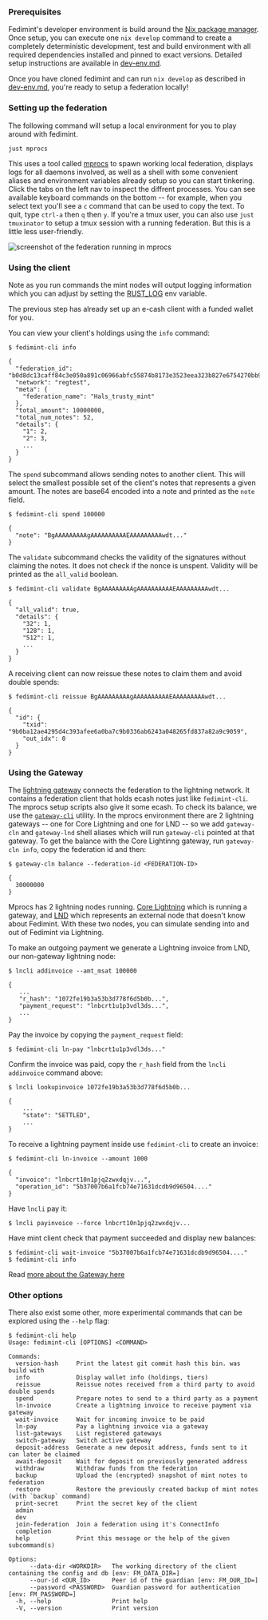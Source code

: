 ### Prerequisites

Fedimint's developer environment is build around the [Nix package manager](https://nixos.org). Once setup, you can execute one `nix develop` command to create a completely deterministic development, test and build environment with all required dependencies installed and pinned to exact versions. Detailed setup instructions are available in [dev-env.md](./dev-env.md).

Once you have cloned fedimint and can run `nix develop` as described in [dev-env.md](./dev-env.md), you're ready to setup a federation locally!

### Setting up the federation

The following command will setup a local environment for you to play around with fedimint.

```shell
just mprocs
```

This uses a tool called [mprocs](https://github.com/pvolok/mprocs) to spawn working local federation, displays logs for all daemons involved, as well as a shell with some convenient aliases and environment variables already setup so you can start tinkering. Click the tabs on the left nav to inspect the diffrent processes. You can see available keyboard commands on the bottom -- for example, when you select text you'll see a `c` command that can be used to copy the text. To quit, type `ctrl-a` then `q` then `y`. If you're a tmux user, you can also use `just tmuxinator` to setup a tmux session with a running federation. But this is a little less user-friendly.

![screenshot of the federation running in mprocs](mprocs.png)

### Using the client

Note as you run commands the mint nodes will output logging information which you can adjust by setting the [RUST_LOG](https://docs.rs/env_logger/latest/env_logger/) env variable.

The previous step has already set up an e-cash client with a funded wallet for you.

You can view your client's holdings using the `info` command:

```shell
$ fedimint-cli info

{
  "federation_id": "b0d8dc13caff84c3e050a891c06966abfc55874b8173e3523eea323b827e6754270bb975b8693081b903a319c2d33591",
  "network": "regtest",
  "meta": {
    "federation_name": "Hals_trusty_mint"
  },
  "total_amount": 10000000,
  "total_num_notes": 52,
  "details": {
    "1": 2,
    "2": 3,
    ...
  }
}
```

The `spend` subcommand allows sending notes to another client. This will select the smallest possible set of the client's notes that represents a given amount.
The notes are base64 encoded into a note and printed as the `note` field.

```shell
$ fedimint-cli spend 100000

{
  "note": "BgAAAAAAAAAgAAAAAAAAAAEAAAAAAAAAwdt..."
}
```

The `validate` subcommand checks the validity of the signatures without claiming the notes. It does not check if the nonce is unspent. Validity will be printed as the `all_valid` boolean.

```shell
$ fedimint-cli validate BgAAAAAAAAAgAAAAAAAAAAEAAAAAAAAAwdt...

{
  "all_valid": true,
  "details": {
    "32": 1,
    "128": 1,
    "512": 1,
    ...
  }
}
```

A receiving client can now reissue these notes to claim them and avoid double spends:

```shell
$ fedimint-cli reissue BgAAAAAAAAAgAAAAAAAAAAEAAAAAAAAAwdt...

{
  "id": {
    "txid": "9b0ba12ae4295d4c393afee6a0ba7c9b0336ab6243a048265fd837a82a9c9059",
    "out_idx": 0
  }
}
```

### Using the Gateway

The [lightning gateway](../gateway/ln-gateway) connects the federation to the lightning network. It contains a federation client that holds ecash notes just like `fedimint-cli`. The mprocs setup scripts also give it some ecash. To check its balance, we use the [`gateway-cli`](../gateway/cli) utility. In the mprocs environment there are 2 lightning gateways -- one for Core Lightning and one for LND -- so we add `gateway-cln` and `gateway-lnd` shell aliases which will run `gateway-cli` pointed at that gateway. To get the balance with the Core Lightinng gateway, run `gateway-cln info`, copy the federation id and then:

```shell
$ gateway-cln balance --federation-id <FEDERATION-ID>

{
  30000000
}
```

Mprocs has 2 lightning nodes running. [Core Lightning](https://github.com/ElementsProject/lightning) which is running a gateway, and [LND](https://github.com/lightningnetwork/lnd) which represents an external node that doesn't know about Fedimint. With these two nodes, you can simulate sending into and out of Fedimint via Lightning.

To make an outgoing payment we generate a Lightning invoice from LND, our non-gateway lightning node:

```shell
$ lncli addinvoice --amt_msat 100000

{
   ...
   "r_hash": "1072fe19b3a53b3d778f6d5b0b...",
   "payment_request": "lnbcrt1u1p3vdl3ds...",
   ...
}
```

Pay the invoice by copying the `payment_request` field:

```shell
$ fedimint-cli ln-pay "lnbcrt1u1p3vdl3ds..."
```

Confirm the invoice was paid, copy the `r_hash` field from the `lncli addinvoice` command above:

```shell
$ lncli lookupinvoice 1072fe19b3a53b3d778f6d5b0b...

{
    ...
    "state": "SETTLED",
    ...
}
```

To receive a lightning payment inside use `fedimint-cli` to create an invoice:
```shell
$ fedimint-cli ln-invoice --amount 1000

{
  "invoice": "lnbcrt10n1pjq2zwxdqjv...",
  "operation_id": "5b37007b6a1fcb74e71631dcdb9d96504...."
}
```

Have `lncli` pay it:

```shell
$ lncli payinvoice --force lnbcrt10n1pjq2zwxdqjv...
```

Have mint client check that payment succeeded and display new balances:

```shell
$ fedimint-cli wait-invoice "5b37007b6a1fcb74e71631dcdb9d96504...."
$ fedimint-cli info
```

Read [more about the Gateway here](./gateway.md)

### Other options

There also exist some other, more experimental commands that can be explored using the `--help` flag:

```shell
$ fedimint-cli help
Usage: fedimint-cli [OPTIONS] <COMMAND>

Commands:
  version-hash     Print the latest git commit hash this bin. was build with
  info             Display wallet info (holdings, tiers)
  reissue          Reissue notes received from a third party to avoid double spends
  spend            Prepare notes to send to a third party as a payment
  ln-invoice       Create a lightning invoice to receive payment via gateway
  wait-invoice     Wait for incoming invoice to be paid
  ln-pay           Pay a lightning invoice via a gateway
  list-gateways    List registered gateways
  switch-gateway   Switch active gateway
  deposit-address  Generate a new deposit address, funds sent to it can later be claimed
  await-deposit    Wait for deposit on previously generated address
  withdraw         Withdraw funds from the federation
  backup           Upload the (encrypted) snapshot of mint notes to federation
  restore          Restore the previously created backup of mint notes (with `backup` command)
  print-secret     Print the secret key of the client
  admin
  dev
  join-federation  Join a federation using it's ConnectInfo
  completion
  help             Print this message or the help of the given subcommand(s)

Options:
      --data-dir <WORKDIR>   The working directory of the client containing the config and db [env: FM_DATA_DIR=]
      --our-id <OUR_ID>      Peer id of the guardian [env: FM_OUR_ID=]
      --password <PASSWORD>  Guardian password for authentication [env: FM_PASSWORD=]
  -h, --help                 Print help
  -V, --version              Print version
```
